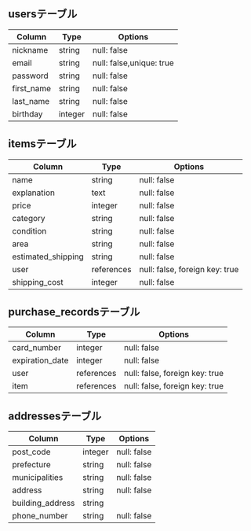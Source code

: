 ## usersテーブル

|Column|Type|Options|
|------|----|-------|
|nickname|string|null: false|
|email|string|null: false,unique: true|
|password|string|null: false|
|first_name|string|null: false|
|last_name|string|null: false|
|birthday|integer|null: false|

## itemsテーブル
|Column|Type|Options|
|------|----|-------|
|name|string|null: false|
|explanation|text|null: false|
|price|integer|null: false|
|category|string|null: false|
|condition|string|null: false|
|area|string|null: false|
|estimated_shipping|string|null: false|
|user|references|null: false, foreign key: true|
|shipping_cost|integer|null: false|
<!-- imageはimagemagickで追加 -->

## purchase_recordsテーブル
|Column|Type|Options|
|------|----|-------|
|card_number|integer|null: false|
|expiration_date|integer|null: false|
|user|references|null: false, foreign key: true|
|item|references|null: false, foreign key: true|

## addressesテーブル
|Column|Type|Options|
|------|----|-------|
|post_code|integer|null: false|
|prefecture|string|null: false|
|municipalities|string|null: false|
|address|string|null: false|
|building_address|string||
|phone_number|string|null: false|